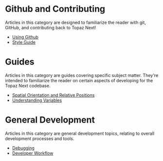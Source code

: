 # Github and Contributing
Articles in this category are designed to familiarize the reader with git, GitHub, and contributing back to Topaz Next!

  * [Using Github](https://github.com/DerpyProjectGroup/topaz/wiki/Using-Github)
  * [Style Guide](https://github.com/DerpyProjectGroup/topaz/blob/release/CONTRIBUTING.md#style-guide)

# Guides
Articles in this category are guides covering specific subject matter. They're intended to familiarize the reader on certain aspects of developing for the Topaz Next codebase.

  * [Spatial Orientation and Relative Positions](https://github.com/DerpyProjectGroup/topaz/wiki/Spatial-Orientation-and-Relative-Positions)
  * [Understanding Variables](https://github.com/DerpyProjectGroup/topaz/wiki/Understanding-variables-%E2%80%94-a-brief-guide)

# General Development
Articles in this category are general development topics, relating to overall development processes and tools.

  * [Debugging](https://github.com/DerpyProjectGroup/topaz/wiki/Debugging)
  * [Developer Workflow](https://github.com/DerpyProjectGroup/topaz/wiki/Developer-Workflow)